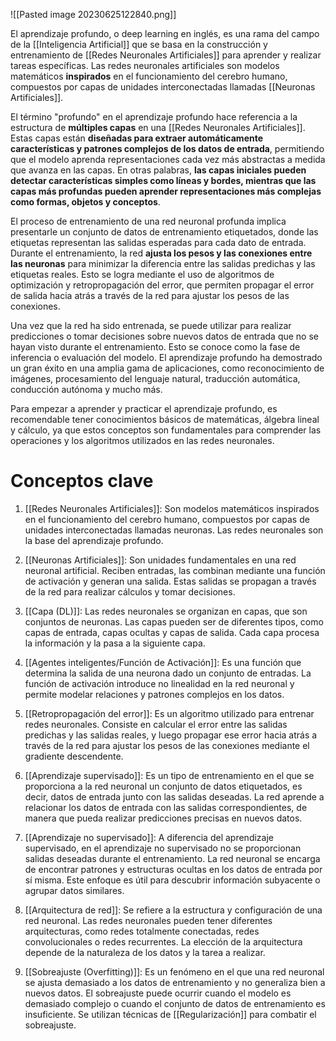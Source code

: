 ![[Pasted image 20230625122840.png]]

El aprendizaje profundo, o deep learning en inglés, es una rama del campo de la [[Inteligencia Artificial]] que se basa en la construcción y entrenamiento de [[Redes Neuronales Artificiales]] para aprender y realizar tareas específicas. Las redes neuronales artificiales son modelos matemáticos **inspirados** en el funcionamiento del cerebro humano, compuestos por capas de unidades interconectadas llamadas [[Neuronas Artificiales]].


El término "profundo" en el aprendizaje profundo hace referencia a la estructura de **múltiples capas** en una [[Redes Neuronales Artificiales]]. Estas capas están **diseñadas para extraer automáticamente características y patrones complejos de los datos de entrada**, permitiendo que el modelo aprenda representaciones cada vez más abstractas a medida que avanza en las capas. En otras palabras, **las capas iniciales pueden detectar características simples como líneas y bordes, mientras que las capas más profundas pueden aprender representaciones más complejas como formas, objetos y conceptos**.

El proceso de entrenamiento de una red neuronal profunda implica presentarle un conjunto de datos de entrenamiento etiquetados, donde las etiquetas representan las salidas esperadas para cada dato de entrada. Durante el entrenamiento, la red **ajusta los pesos y las conexiones entre las neuronas** para minimizar la diferencia entre las salidas predichas y las etiquetas reales. Esto se logra mediante el uso de algoritmos de optimización y retropropagación del error, que permiten propagar el error de salida hacia atrás a través de la red para ajustar los pesos de las conexiones.

Una vez que la red ha sido entrenada, se puede utilizar para realizar predicciones o tomar decisiones sobre nuevos datos de entrada que no se hayan visto durante el entrenamiento. Esto se conoce como la fase de inferencia o evaluación del modelo. El aprendizaje profundo ha demostrado un gran éxito en una amplia gama de aplicaciones, como reconocimiento de imágenes, procesamiento del lenguaje natural, traducción automática, conducción autónoma y mucho más.

Para empezar a aprender y practicar el aprendizaje profundo, es recomendable tener conocimientos básicos de matemáticas, álgebra lineal y cálculo, ya que estos conceptos son fundamentales para comprender las operaciones y los algoritmos utilizados en las redes neuronales.

# Conceptos clave

1. [[Redes Neuronales Artificiales]]: Son modelos matemáticos inspirados en el funcionamiento del cerebro humano, compuestos por capas de unidades interconectadas llamadas neuronas. Las redes neuronales son la base del aprendizaje profundo.

2. [[Neuronas Artificiales]]: Son unidades fundamentales en una red neuronal artificial. Reciben entradas, las combinan mediante una función de activación y generan una salida. Estas salidas se propagan a través de la red para realizar cálculos y tomar decisiones.

3. [[Capa (DL)]]: Las redes neuronales se organizan en capas, que son conjuntos de neuronas. Las capas pueden ser de diferentes tipos, como capas de entrada, capas ocultas y capas de salida. Cada capa procesa la información y la pasa a la siguiente capa.

4. [[Agentes inteligentes/Función de Activación]]: Es una función que determina la salida de una neurona dado un conjunto de entradas. La función de activación introduce no linealidad en la red neuronal y permite modelar relaciones y patrones complejos en los datos.

5. [[Retropropagación del error]]: Es un algoritmo utilizado para entrenar redes neuronales. Consiste en calcular el error entre las salidas predichas y las salidas reales, y luego propagar ese error hacia atrás a través de la red para ajustar los pesos de las conexiones mediante el gradiente descendente.

6. [[Aprendizaje supervisado]]: Es un tipo de entrenamiento en el que se proporciona a la red neuronal un conjunto de datos etiquetados, es decir, datos de entrada junto con las salidas deseadas. La red aprende a relacionar los datos de entrada con las salidas correspondientes, de manera que pueda realizar predicciones precisas en nuevos datos.

7. [[Aprendizaje no supervisado]]: A diferencia del aprendizaje supervisado, en el aprendizaje no supervisado no se proporcionan salidas deseadas durante el entrenamiento. La red neuronal se encarga de encontrar patrones y estructuras ocultas en los datos de entrada por sí misma. Este enfoque es útil para descubrir información subyacente o agrupar datos similares.

8. [[Arquitectura de red]]: Se refiere a la estructura y configuración de una red neuronal. Las redes neuronales pueden tener diferentes arquitecturas, como redes totalmente conectadas, redes convolucionales o redes recurrentes. La elección de la arquitectura depende de la naturaleza de los datos y la tarea a realizar.

9. [[Sobreajuste (Overfitting)]]: Es un fenómeno en el que una red neuronal se ajusta demasiado a los datos de entrenamiento y no generaliza bien a nuevos datos. El sobreajuste puede ocurrir cuando el modelo es demasiado complejo o cuando el conjunto de datos de entrenamiento es insuficiente. Se utilizan técnicas de [[Regularización]] para combatir el sobreajuste.